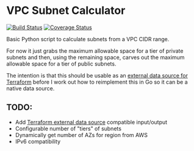 # VPC Subnet Calculator

[![Build Status](https://travis-ci.org/tomelliff/vpc-subnet-calculator.svg?branch=master)](https://travis-ci.org/tomelliff/vpc-subnet-calculator) [![Coverage Status](https://coveralls.io/repos/github/tomelliff/vpc-subnet-calculator/badge.svg?branch=master)](https://coveralls.io/github/tomelliff/vpc-subnet-calculator?branch=master)

Basic Python script to calculate subnets from a VPC CIDR range.

For now it just grabs the maximum allowable space for a tier of private subnets and then, using the remaining space, carves out the maximum allowable space for a tier of public subnets.

The intention is that this should be usable as an [external data source for Terraform](https://www.terraform.io/docs/providers/external/data_source.html) before I work out how to reimplement this in Go so it can be a native data source.

## TODO:

- Add [Terraform external data source](https://www.terraform.io/docs/providers/external/data_source.html) compatible input/output
- Configurable number of "tiers" of subnets
- Dynamically get number of AZs for region from AWS
- IPv6 compatibility
